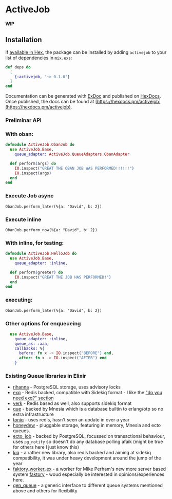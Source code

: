 # ActiveJob

**WIP**

## Installation

If [available in Hex](https://hex.pm/docs/publish), the package can be installed
by adding `activejob` to your list of dependencies in `mix.exs`:

```elixir
def deps do
  [
    {:activejob, "~> 0.1.0"}
  ]
end
```

Documentation can be generated with [ExDoc](https://github.com/elixir-lang/ex_doc)
and published on [HexDocs](https://hexdocs.pm). Once published, the docs can
be found at [https://hexdocs.pm/activejob](https://hexdocs.pm/activejob).


### Preliminar API

### With oban:

```elixir
defmodule ActiveJob.ObanJob do
  use ActiveJob.Base,
    queue_adapter: ActiveJob.QueueAdapters.ObanAdapter

  def perform(args) do
    IO.inspect("GREAT THE OBAN JOB WAS PERFORMED!!!!!!")
    IO.inspect(args)
  end
end
```

### Execute Job async

    ObanJob.perform_later(%{a: "David", b: 2})
### Execute inline

    ObanJob.perform_now(%{a: "David", b: 2})

### With inline, for testing:

```elixir
defmodule ActiveJob.HelloJob do
  use ActiveJob.Base,
    queue_adapter: :inline,

  def perform(greeter) do
    IO.inspect("GREAT THE JOB HAS PERFORMED!")
  end
end
```

### executing:

    ObanJob.perform_later(%{a: "David", b: 2})

### Other options for enqueueing

```elixir
  use ActiveJob.Base,
    queue_adapter: :inline,
    queue_as: :aaa,
    callbacks: %{
      before: fn x -> IO.inspect("BEFORE") end,
      after: fn x -> IO.inspect("AFTER") end
    }
```

### Existing Queue libraries in Elixir

* [rihanna](https://github.com/samphilipd/rihanna) - PostgreSQL storage, uses advisory locks
* [exq](https://github.com/akira/exq) - Redis backed, compatible with Sidekiq format - I like the ["do you need exq?" section](https://github.com/akira/exq#do-you-need-exq)
* [verk](https://github.com/edgurgel/verk) - Redis based as well,  also supports sidekiq format
* [que](https://github.com/sheharyarn/que) - backed by Mnesia which is a database builtin to erlang/otp so no extra infrastructure
* [toniq](https://github.com/joakimk/toniq) - uses redis, hasn't seen an update in over a year
* [honeydew](https://github.com/koudelka/honeydew) - pluggable storage, featuring in memory, Mnesia and ecto queues.
* [ecto_job](https://github.com/mbuhot/ecto_job) - backed by PostgreSQL, focussed on transactional behaviour, uses `pg_notify` so doesn't do any database polling afaik (might be true for others here I just know this)
* [kiq](https://github.com/sorentwo/kiq) - a rather new library, also redis backed and aiming at sidekiq compatibility, it was under heavy development around the jump of the year
* [faktory_worker_ex](https://github.com/cjbottaro/faktory_worker_ex) - a worker for Mike Perham's new more server based system [faktory](https://contribsys.com/faktory/) - woud especially be interested in opinions/experiences here.
* [gen_queue](https://github.com/nsweeting/gen_queue) - a generic interface to different queue systems mentioned above and others for flexibility